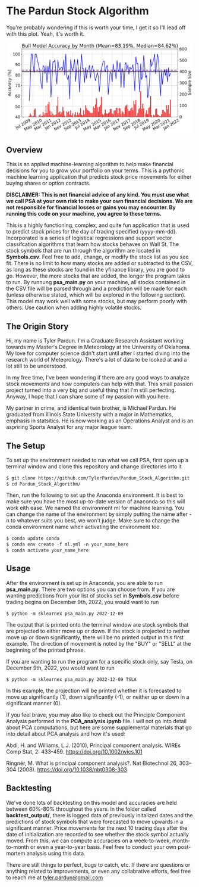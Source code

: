 # The Pardun Stock Algorithm

You're probably wondering if this is worth your time, I get it so I'll lead off with this plot. Yeah, it's worth it.

![plot](acc_month.jpg)

## Overview
 This is an applied machine-learning algorithm to help make financial decisions for you to grow your portfolio on your terms. This is a pythonic machine learning application that predicts stock price movements for either buying shares or option contracts.
 
 **DISCLAIMER: This is not financial advice of any kind. You must use what we call PSA at your own risk to make your own financial decisions. We are not responsible for financial losses or gains you may encounter. By running this code on your machine, you agree to these terms.**

This is a highly functioning, complex, and quite fun application that is used to predict stock prices for the day of trading specified (yyyy-mm-dd). Incorporated is a series of logistical regressions and support vector classifcation algorithms that learn how stocks behaves on Wall St. The stock symbols that are run through the algorithm are located in **Symbols.csv**. Feel free to add, change, or modify the stock list as you see fit. There is no limit to how many stocks are added or subtracted to the CSV, as long as these stocks are found in the yfinance library, you are good to go. However, the more stocks that are added, the longer the program takes to run. By runnung **psa_main.py** on your machine, all stocks contained in the CSV file will be parsed through and a prediction will be made for each (unless otherwise stated, which will be explored in the following section). This model may work well with some stocks, but may perform poorly with others. Use caution when adding highly volatile stocks. 

## The Origin Story
Hi, my name is Tyler Pardun. I'm a Graduate Research Assistant working towards my Master's Degree in Meteorology at the University of Oklahoma. My love for computer science didn't start until after I started diving into the research world of Meteorology. There's a lot of data to be looked at and a lot still to be understood. 

In my free time, I've been wondering if there are any good ways to analyze stock movements and how computers can help with that. This small passion project turned into a very big and useful thing that I'm still perfecting. Anyway, I hope that I can share some of my passion with you here.

My partner in crime, and identical twin brother, is Michael Pardun. He graduated from Illinois State University with a major in Mathematics, emphasis in statsitics. He is now working as an Operations Analyst and is an aspriring Sports Analyst for any major league team.


## The Setup
To set up the environment needed to run what we call PSA, first open up a terminal window and clone this repository and change directories into it

```
$ git clone https://github.com/TylerPardun/Pardun_Stock_Algorithm.git
$ cd Pardun_Stock_Algorithm/
```

Then, run the following to set up the Anaconda environment. It is best to make sure you have the most up-to-date version of anaconda so this will work eith ease. We named the environment ml for machine learning. You can change the name of the environment by simply putting the name after -n to whatever suits you best, we won't judge. Make sure to change the conda environment name when activating the environment too.

```
$ conda update conda
$ conda env create -f ml.yml -n your_name_here
$ conda activate your_name_here
```

## Usage
After the environment is set up in Anaconda, you are able to run **psa_main.py**. There are two options you can choose from. If you are wanting predictions from your list of stocks set in **Symbols.csv** before trading begins on December 9th, 2022, you would want to run

```
$ python -m sklearnex psa_main.py 2022-12-09
```

The output that is printed onto the terminal window are stock symbols that are projected to either move up or down. If the stock is projected to neither move up or down significantly, there will be no printed output in this first example. The direction of movement is noted by the "BUY" or "SELL" at the beginning of the printed phrase.
  
If you are wanting to run the program for a specific stock only, say Tesla, on December 9th, 2022, you would want to run

```
$ python -m sklearnex psa_main.py 2022-12-09 TSLA
```

In this example, the projection will be printed whether it is forecasted to move up significantly (1), down significantly (-1), or neither up or down in a significant manner (0).

If you feel brave, you may also like to check out the Principle Component Analysis performed in the **PCA_analysis.ipynb** file. I will not go into detail about PCA computations, but here are some supplemental materials that go into detail about PCA analysis and how it's used:

Abdi, H. and Williams, L.J. (2010), Principal component analysis. WIREs Comp Stat, 2: 433-459. https://doi.org/10.1002/wics.101

Ringnér, M. What is principal component analysis?. Nat Biotechnol 26, 303–304 (2008). https://doi.org/10.1038/nbt0308-303


## Backtesting
We've done lots of backtesting on this model and accuracies are held between 60%-80% throughout the years. In the folder called **backtest_output/**, there is logged data of previously initalized dates and the predictions of stock symbols that were forecasted to move upwards in a significant manner. Price movements for the next 10 trading days after the date of initialization are recorded to see whether the stock symbol actually moved. From this, we can compute accuracies on a week-to-week, month-to-month or even a year-to-year basis. Feel free to conduct your own post-mortem analysis using this data. 

There are still things to perfect, bugs to catch, etc. If there are questions or anything related to improvements, or even any collabrative efforts, feel free to reach me at tyler.pardun@gmail.com
